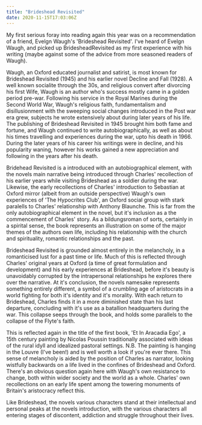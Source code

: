 ```yaml
---
title: "Brideshead Revisited"
date: 2020-11-15T17:03:06Z
---
```


My first serious foray into reading again this year  was on a recommendation of a friend, Evelgn Waugh's 'Brideshead Revisited'. I've heard of Evelgn Waugh, and picked up BridesheadRevisited as my first experience with his writing (maybe against some of the advice from more seasoned readers of Waugh). 

Waugh, an Oxford educated journalist and satirist, is most known for Brideshead Revisited (1945) and his earlier novel Decline and Fall (1928). A well known socialite through the 30s, and religious convert after divorcing his first Wife, Waugh is an author who's success mostly came in a golden period pre-war. Following his service in the Royal Marines during the Second World War, Waugh's religious faith, fundamentalism and disillusionment with the sweeping social changes introduced in the Post war era grew, subjects he wrote extensively about during later years of his life. The publishing of Brideshead Revisited in 1945 brought him both fame and fortune, and Waugh continued to write autobiographically, as well as about his times travelling and experiences during the war, upto his death in 1966. During the later years of his career his writings were in decline, and his popularity waning, however his works gained a new appreciation and following in the years after his death. 

Bridehead Revisited is a introduced with an autobiographical element, with the novels main narrative being introduced through Charles' recollection of his earlier years while visiting Brideshead as a soldier during the war. Likewise, the early recollections of Charles' introduction to Sebastian at Oxford mirror (albeit from an outside perspective) Waugh's own experiences of 'The Hypocrites Club', an Oxford social group with stark paralells to Charles' relationship with Anthony Blaunche. This is far from the only autobiographical element in the novel, but it's inclusion as a the commencement of Charles' story. As a bildungsroman of sorts, certainly in a spirital sense, the book represents an illustration on some of the major themes of the authors own life, including his relationship with the church and spirituality, romantic relationships and the past. 

Brideshead Revisited is grounded almost entirely in the melancholy, in a romanticised lust for a past time or life. Much of this is reflected through Charles' original years at Oxford (a time of great formulation and development) and his early experiences at Brideshead, before it's beauty is unavoidably corrupted by the intrapersonal relationships he explores there over the narrative. At it's conclusion, the novels namesake represents something entirely different, a symbol of a crumbling age of aristocrats in a world fighting for both it's identity and it's morality. With each return to Brideshead, Charles finds it in a more diminished state than his last departure, concluding with it's use as a batallion headquarters during the war. This collapse seeps through the book, and holds some parallels to the collapse of the Flyte's faith. 

This is reflected again in the title of the first book, 'Et In Aracadia Ego', a 15th century painting by Nicolas Poussin traditionally associated with ideas of the rural idyll and idealized pastoral settings. N.B. The painting is hanging in the Louvre (I've been!) and is well worth a look if you're ever there. This sense of melancholy is aided by the position of Charles as narrator, looking wistfully backwards on a life lived in the confines of Brideshead and Oxford. There's an obvious question again here with Waugh's own resistance to change, both within wider society and the world as a whole. Charles' own recollections on an early life spent among the towering monuments of Britain's aristocracy reflect this. 

Like Brideshead, the novels various characters stand at their intellectual and personal peaks at the novels introduction, with the various characters all entering stages of discontent, addiction and struggle throughout their lives. 

